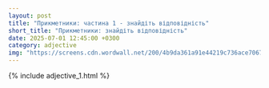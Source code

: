 ```yaml
---
layout: post
title: "Прикметники: частина 1 - знайдіть відповідність"
short_title: "Прикметники: знайдіть відповідність"
date: 2025-07-01 12:45:00 +0300
category: adjective
img: "https://screens.cdn.wordwall.net/200/4b9da361a91e44219c736ace70673316_0"
---
```


{% include adjective_1.html %}

